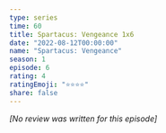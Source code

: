 ```yaml
---
type: series
time: 60
title: Spartacus: Vengeance 1x6
date: "2022-08-12T00:00:00"
name: "Spartacus: Vengeance"
season: 1
episode: 6
rating: 4
ratingEmoji: "⭐️⭐️⭐️⭐️"
share: false
---
```


_[No review was written for this episode]_
